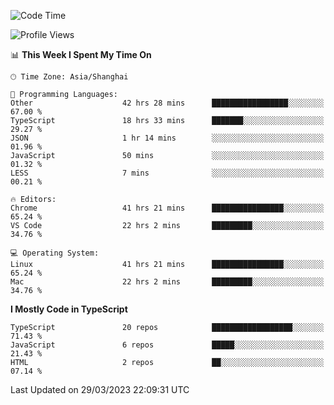 <!--START_SECTION:waka-->
![Code Time](http://img.shields.io/badge/Code%20Time-4%2C151%20hrs%2053%20mins-blue)

![Profile Views](http://img.shields.io/badge/Profile%20Views-1-blue)

📊 **This Week I Spent My Time On** 

```text
🕑︎ Time Zone: Asia/Shanghai

💬 Programming Languages: 
Other                    42 hrs 28 mins      █████████████████░░░░░░░░   67.00 % 
TypeScript               18 hrs 33 mins      ███████░░░░░░░░░░░░░░░░░░   29.27 % 
JSON                     1 hr 14 mins        ░░░░░░░░░░░░░░░░░░░░░░░░░   01.96 % 
JavaScript               50 mins             ░░░░░░░░░░░░░░░░░░░░░░░░░   01.32 % 
LESS                     7 mins              ░░░░░░░░░░░░░░░░░░░░░░░░░   00.21 % 

🔥 Editors: 
Chrome                   41 hrs 21 mins      ████████████████░░░░░░░░░   65.24 % 
VS Code                  22 hrs 2 mins       █████████░░░░░░░░░░░░░░░░   34.76 % 

💻 Operating System: 
Linux                    41 hrs 21 mins      ████████████████░░░░░░░░░   65.24 % 
Mac                      22 hrs 2 mins       █████████░░░░░░░░░░░░░░░░   34.76 % 
```

**I Mostly Code in TypeScript** 

```text
TypeScript               20 repos            ██████████████████░░░░░░░   71.43 % 
JavaScript               6 repos             █████░░░░░░░░░░░░░░░░░░░░   21.43 % 
HTML                     2 repos             ██░░░░░░░░░░░░░░░░░░░░░░░   07.14 % 
```




 Last Updated on 29/03/2023 22:09:31 UTC
<!--END_SECTION:waka-->
